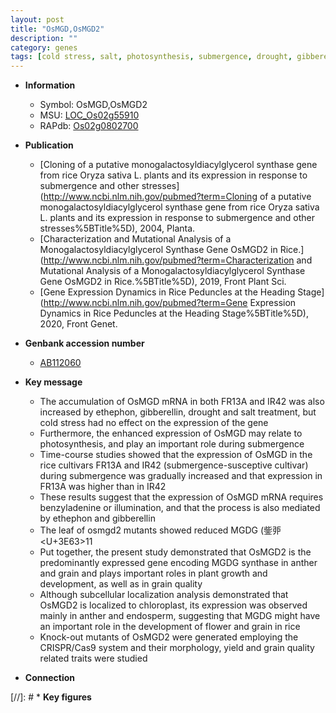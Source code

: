 ```yaml
---
layout: post
title: "OsMGD,OsMGD2"
description: ""
category: genes
tags: [cold stress, salt, photosynthesis, submergence, drought, gibberellin, leaf, growth, flower, grain, anther, development, yield, plant growth, quality, grain quality]
---
```


* **Information**  
    + Symbol: OsMGD,OsMGD2  
    + MSU: [LOC_Os02g55910](http://rice.uga.edu/cgi-bin/ORF_infopage.cgi?orf=LOC_Os02g55910)  
    + RAPdb: [Os02g0802700](http://rapdb.dna.affrc.go.jp/viewer/gbrowse_details/irgsp1?name=Os02g0802700)  

* **Publication**  
    + [Cloning of a putative monogalactosyldiacylglycerol synthase gene from rice Oryza sativa L. plants and its expression in response to submergence and other stresses](http://www.ncbi.nlm.nih.gov/pubmed?term=Cloning of a putative monogalactosyldiacylglycerol synthase gene from rice Oryza sativa L. plants and its expression in response to submergence and other stresses%5BTitle%5D), 2004, Planta.
    + [Characterization and Mutational Analysis of a Monogalactosyldiacylglycerol Synthase Gene OsMGD2 in Rice.](http://www.ncbi.nlm.nih.gov/pubmed?term=Characterization and Mutational Analysis of a Monogalactosyldiacylglycerol Synthase Gene OsMGD2 in Rice.%5BTitle%5D), 2019, Front Plant Sci.
    + [Gene Expression Dynamics in Rice Peduncles at the Heading Stage](http://www.ncbi.nlm.nih.gov/pubmed?term=Gene Expression Dynamics in Rice Peduncles at the Heading Stage%5BTitle%5D), 2020, Front Genet.

* **Genbank accession number**  
    + [AB112060](http://www.ncbi.nlm.nih.gov/nuccore/AB112060)

* **Key message**  
    + The accumulation of OsMGD mRNA in both FR13A and IR42 was also increased by ethephon, gibberellin, drought and salt treatment, but cold stress had no effect on the expression of the gene
    + Furthermore, the enhanced expression of OsMGD may relate to photosynthesis, and play an important role during submergence
    + Time-course studies showed that the expression of OsMGD in the rice cultivars FR13A and IR42 (submergence-susceptive cultivar) during submergence was gradually increased and that expression in FR13A was higher than in IR42
    + These results suggest that the expression of OsMGD mRNA requires benzyladenine or illumination, and that the process is also mediated by ethephon and gibberellin
    + The leaf of osmgd2 mutants showed reduced MGDG (鈭戼<U+3E63>11
    + Put together, the present study demonstrated that OsMGD2 is the predominantly expressed gene encoding MGDG synthase in anther and grain and plays important roles in plant growth and development, as well as in grain quality
    + Although subcellular localization analysis demonstrated that OsMGD2 is localized to chloroplast, its expression was observed mainly in anther and endosperm, suggesting that MGDG might have an important role in the development of flower and grain in rice
    + Knock-out mutants of OsMGD2 were generated employing the CRISPR/Cas9 system and their morphology, yield and grain quality related traits were studied

* **Connection**  

[//]: # * **Key figures**  


